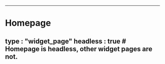 ---
# Homepage
type : "widget_page"
headless : true  # Homepage is headless, other widget pages are not.
--
